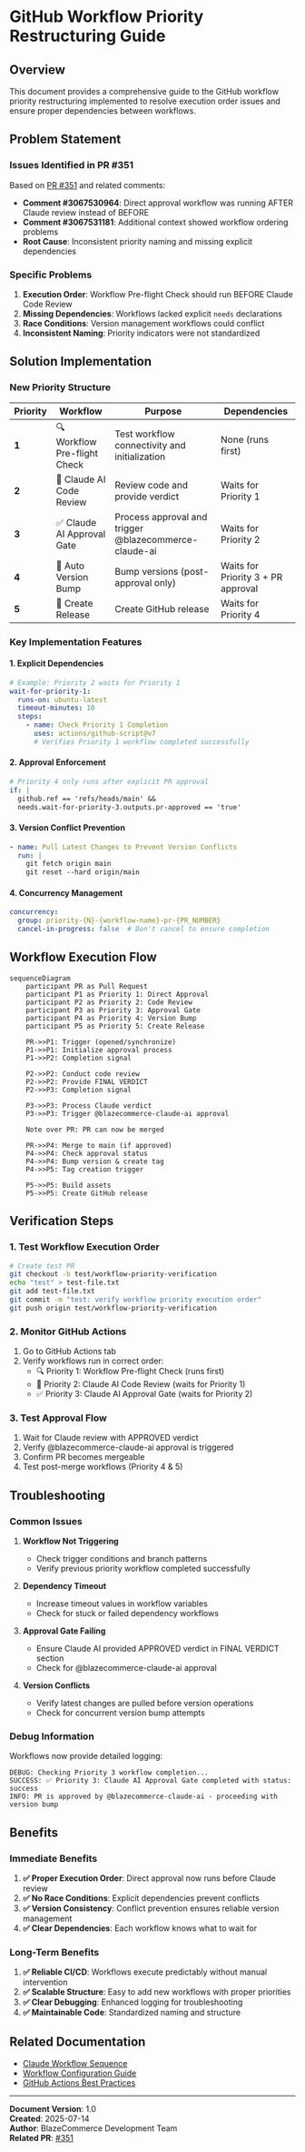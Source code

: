 # GitHub Workflow Priority Restructuring Guide

## Overview

This document provides a comprehensive guide to the GitHub workflow priority restructuring implemented to resolve execution order issues and ensure proper dependencies between workflows.

## Problem Statement

### Issues Identified in PR #351

Based on [PR #351](https://github.com/blaze-commerce/blazecommerce-wp-plugin/pull/351) and related comments:

- **Comment #3067530964**: Direct approval workflow was running AFTER Claude review instead of BEFORE
- **Comment #3067531181**: Additional context showed workflow ordering problems
- **Root Cause**: Inconsistent priority naming and missing explicit dependencies

### Specific Problems

1. **Execution Order**: Workflow Pre-flight Check should run BEFORE Claude Code Review
2. **Missing Dependencies**: Workflows lacked explicit `needs` declarations
3. **Race Conditions**: Version management workflows could conflict
4. **Inconsistent Naming**: Priority indicators were not standardized

## Solution Implementation

### New Priority Structure

| Priority | Workflow | Purpose | Dependencies |
|----------|----------|---------|--------------|
| **1** | 🔍 Workflow Pre-flight Check | Test workflow connectivity and initialization | None (runs first) |
| **2** | 🤖 Claude AI Code Review | Review code and provide verdict | Waits for Priority 1 |
| **3** | ✅ Claude AI Approval Gate | Process approval and trigger @blazecommerce-claude-ai | Waits for Priority 2 |
| **4** | 🔢 Auto Version Bump | Bump versions (post-approval only) | Waits for Priority 3 + PR approval |
| **5** | 🚀 Create Release | Create GitHub release | Waits for Priority 4 |

### Key Implementation Features

#### 1. Explicit Dependencies

```yaml
# Example: Priority 2 waits for Priority 1
wait-for-priority-1:
  runs-on: ubuntu-latest
  timeout-minutes: 10
  steps:
    - name: Check Priority 1 Completion
      uses: actions/github-script@v7
      # Verifies Priority 1 workflow completed successfully
```

#### 2. Approval Enforcement

```yaml
# Priority 4 only runs after explicit PR approval
if: |
  github.ref == 'refs/heads/main' &&
  needs.wait-for-priority-3.outputs.pr-approved == 'true'
```

#### 3. Version Conflict Prevention

```yaml
- name: Pull Latest Changes to Prevent Version Conflicts
  run: |
    git fetch origin main
    git reset --hard origin/main
```

#### 4. Concurrency Management

```yaml
concurrency:
  group: priority-{N}-{workflow-name}-pr-{PR_NUMBER}
  cancel-in-progress: false  # Don't cancel to ensure completion
```

## Workflow Execution Flow

```mermaid
sequenceDiagram
    participant PR as Pull Request
    participant P1 as Priority 1: Direct Approval
    participant P2 as Priority 2: Code Review
    participant P3 as Priority 3: Approval Gate
    participant P4 as Priority 4: Version Bump
    participant P5 as Priority 5: Create Release

    PR->>P1: Trigger (opened/synchronize)
    P1->>P1: Initialize approval process
    P1->>P2: Completion signal
    
    P2->>P2: Conduct code review
    P2->>P2: Provide FINAL VERDICT
    P2->>P3: Completion signal
    
    P3->>P3: Process Claude verdict
    P3->>P3: Trigger @blazecommerce-claude-ai approval
    
    Note over PR: PR can now be merged
    
    PR->>P4: Merge to main (if approved)
    P4->>P4: Check approval status
    P4->>P4: Bump version & create tag
    P4->>P5: Tag creation trigger
    
    P5->>P5: Build assets
    P5->>P5: Create GitHub release
```

## Verification Steps

### 1. Test Workflow Execution Order

```bash
# Create test PR
git checkout -b test/workflow-priority-verification
echo "test" > test-file.txt
git add test-file.txt
git commit -m "test: verify workflow priority execution order"
git push origin test/workflow-priority-verification
```

### 2. Monitor GitHub Actions

1. Go to GitHub Actions tab
2. Verify workflows run in correct order:
   - 🔍 Priority 1: Workflow Pre-flight Check (runs first)
   - 🤖 Priority 2: Claude AI Code Review (waits for Priority 1)
   - ✅ Priority 3: Claude AI Approval Gate (waits for Priority 2)

### 3. Test Approval Flow

1. Wait for Claude review with APPROVED verdict
2. Verify @blazecommerce-claude-ai approval is triggered
3. Confirm PR becomes mergeable
4. Test post-merge workflows (Priority 4 & 5)

## Troubleshooting

### Common Issues

1. **Workflow Not Triggering**
   - Check trigger conditions and branch patterns
   - Verify previous priority workflow completed successfully

2. **Dependency Timeout**
   - Increase timeout values in workflow variables
   - Check for stuck or failed dependency workflows

3. **Approval Gate Failing**
   - Ensure Claude AI provided APPROVED verdict in FINAL VERDICT section
   - Check for @blazecommerce-claude-ai approval

4. **Version Conflicts**
   - Verify latest changes are pulled before version operations
   - Check for concurrent version bump attempts

### Debug Information

Workflows now provide detailed logging:

```
DEBUG: Checking Priority 3 workflow completion...
SUCCESS: ✅ Priority 3: Claude AI Approval Gate completed with status: success
INFO: PR is approved by @blazecommerce-claude-ai - proceeding with version bump
```

## Benefits

### Immediate Benefits

1. **✅ Proper Execution Order**: Direct approval now runs before Claude review
2. **✅ No Race Conditions**: Explicit dependencies prevent conflicts
3. **✅ Version Consistency**: Conflict prevention ensures reliable version management
4. **✅ Clear Dependencies**: Each workflow knows what to wait for

### Long-Term Benefits

1. **✅ Reliable CI/CD**: Workflows execute predictably without manual intervention
2. **✅ Scalable Structure**: Easy to add new workflows with proper priorities
3. **✅ Clear Debugging**: Enhanced logging for troubleshooting
4. **✅ Maintainable Code**: Standardized naming and structure

## Related Documentation

- [Claude Workflow Sequence](./development/claude-workflow-sequence.md)
- [Workflow Configuration Guide](../workflow-configuration-guide.md)
- [GitHub Actions Best Practices](../github-actions-security-best-practices.md)

---

**Document Version**: 1.0  
**Created**: 2025-07-14  
**Author**: BlazeCommerce Development Team  
**Related PR**: [#351](https://github.com/blaze-commerce/blazecommerce-wp-plugin/pull/351)
